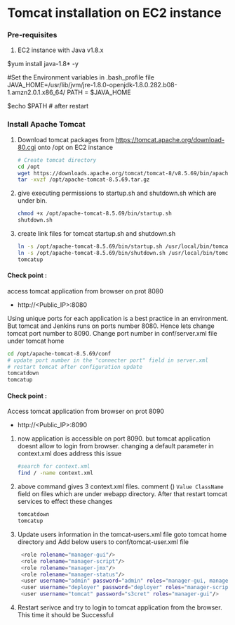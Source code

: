 # Tomcat installation on EC2 instance

### Pre-requisites
1. EC2 instance with Java v1.8.x 

$yum install java-1.8* -y

#Set the Environment variables in .bash_profile file
JAVA_HOME=/usr/lib/jvm/jre-1.8.0-openjdk-1.8.0.282.b08-1.amzn2.0.1.x86_64/
PATH = $JAVA_HOME

$echo $PATH       # after restart

### Install Apache Tomcat
1. Download tomcat packages from  https://tomcat.apache.org/download-80.cgi onto /opt on EC2 instance
   ```sh 
   # Create tomcat directory
   cd /opt
   wget https://downloads.apache.org/tomcat/tomcat-8/v8.5.69/bin/apache-tomcat-8.5.69.tar.gz
   tar -xvzf /opt/apache-tomcat-8.5.69.tar.gz
   ```
1. give executing permissions to startup.sh and shutdown.sh which are under bin. 
   ```sh
   chmod +x /opt/apache-tomcat-8.5.69/bin/startup.sh 
   shutdown.sh
   ```

1. create link files for tomcat startup.sh and shutdown.sh 
   ```sh
   ln -s /opt/apache-tomcat-8.5.69/bin/startup.sh /usr/local/bin/tomcatup
   ln -s /opt/apache-tomcat-8.5.69/bin/shutdown.sh /usr/local/bin/tomcatdown
   tomcatup
   ```
  #### Check point :
access tomcat application from browser on prot 8080  
 - http://<Public_IP>:8080

  Using unique ports for each application is a best practice in an environment. But tomcat and Jenkins runs on ports number 8080. Hence lets change tomcat port number to 8090. Change port number in conf/server.xml file under tomcat home
   ```sh
 cd /opt/apache-tomcat-8.5.69/conf
# update port number in the "connecter port" field in server.xml
# restart tomcat after configuration update
tomcatdown
tomcatup
```
#### Check point :
Access tomcat application from browser on prot 8090  
 - http://<Public_IP>:8090

1. now application is accessible on port 8090. but tomcat application doesnt allow to login from browser. changing a default parameter in context.xml does address this issue
   ```sh
   #search for context.xml
   find / -name context.xml
   ```
1. above command gives 3 context.xml files. comment (<!-- & -->) `Value ClassName` field on files which are under webapp directory. 
After that restart tomcat services to effect these changes
   ```sh 
   tomcatdown
   tomcatup
   ```
1. Update users information in the tomcat-users.xml file
goto tomcat home directory and Add below users to conf/tomcat-user.xml file
   ```sh
	<role rolename="manager-gui"/>
	<role rolename="manager-script"/>
	<role rolename="manager-jmx"/>
	<role rolename="manager-status"/>
	<user username="admin" password="admin" roles="manager-gui, manager-script, manager-jmx, manager-status"/>
	<user username="deployer" password="deployer" roles="manager-script"/>
	<user username="tomcat" password="s3cret" roles="manager-gui"/>
   ```
1. Restart serivce and try to login to tomcat application from the browser. This time it should be Successful

